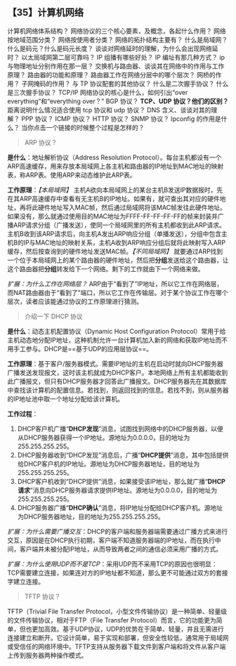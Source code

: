 ## 【35】计算机网络

计算机网络体系结构？
网络协议的三个核心要素，及概念，各起什么作用？
网络按地域范围分类？
网络按使用者分类？
网络的拓扑结构主要有？
什么是局域网？
什么是码元？什么是码元长度？
谈谈对网络延时的理解，为什么会出现网络延时？
以太局域网第二层可靠吗？
IP 组播有哪些好处？
IP 编址有那几种方式？
ip 与物理地址分别作用在那一层？
交换机与路由器、谈谈其在网络中的作用与工作原理？
路由器的功能和原理？
路由器工作在网络分层中的哪个层次？
网桥的作用？
子网掩码的作用？
与 TP 协议配套的其他协议？
什么是二次握手协议？
什么是三次握手协议？
TCP/IP 网络协议的核心是什么，如何引出“over everything”和“everything over？”
BGP 协议？
**TCP、UDP 协议？他们的区别？**
距离说明什么情况适合使用 tcp 协议和 udp 协议？
DNS 含义、谈谈对其的理解？
PPP 协议？
ICMP 协议？
HTTP 协议？
SNMP 协议？
Ipconfig 的作用是什么？
当你点击一个链接的时候整个过程是怎样的？

> ARP 协议？

**是什么**：地址解析协议（Address Resolution Protocol）。每台主机都设有一个ARP高速缓存，用来存放本局域网上各主机和路由器的IP地址到MAC地址的映射表，称ARP表。使用ARP来动态维护此ARP表。

**工作原理**：*【本局域网】* 主机A欲向本局域网上的某台主机B发送IP数据报时，先在其ARP高速缓存中查看有无主机B的IP地址。如果有，就可查出其对应的硬件地址，再将此硬件地址写入MAC帧，然后通过局域网将该MAC帧发往此硬件地址。如果没有，那么就通过使用目的MAC地址为FFFF-FF-FF-FF-FF的帧来封装并广播ARP请求分组（广播发送），使同一个局域网里的所有主机都收到此ARP请求。主机B收到该ARP请求后，向主机A发出ARP响应分组（单播发送），分组中包含主机B的IP与MAC地址的映射关系，主机A收到ARP响应分组后就将此映射写入ARP缓存，然后按查询到的硬件地址发送MAC帧。*【不同局域网】* 就要通过ARP找到一个位于本局域网上的某个路由器的硬件地址，然后把**分组**发送给这个路由器，让这个路由器把**分组**转发给下一个网络。剩下的工作就由下一个网络来做。

*扩展：为什么工作在网络层？* ARP由于“看到了”IP地址，所以它工作在网络层，而NAT路由器由于“看到了”端口，所以它工作在传输层。对于某个协议工作在哪个层次，读者应该能通过协议的工作原理进行猜测。

> 介绍一下 DHCP 协议

**是什么**：动态主机配置协议（Dynamic Host Configuration Protocol）常用于给主机动态地分配IP地址，这种机制允许一台计算机加入新的网络和获取IP地址而不用手工参与。DHCP是==基于UDP的应用层协议==。

**工作原理**：基于客户/服务器模式。需要IP地址的主机在启动时就向DHCP服务器广播发送发现报文，这时该主机就成为DHCP客户。本地网络上所有主机都能收到此广播报文，但只有DHCP服务器才回答此广播报文。DHCP服务器先在其数据库中查找该计算机的配置信息。若找到，则返回找到的信息。若找不到，则从服务器的IP地址池中取一个地址分配给该计算机。

**工作过程**：
1. DHCP客户机广播“**DHCP发现**”消息，试图找到网络中的DHCP服务器，以便从DHCP服务器获得一个IP地址。源地址为0.0.0.0，目的地址为255.255.255.255。
2. DHCP服务器收到“DHCP发现”消息后，广播“**DHCP提供**”消息，其中包括提供给DHCP客户机的IP地址。源地址为DHCP服务器地址，目的地址为255.255.255.255。
3. DHCP客户机收到“DHCP提供”消息，如果接受该IP地址，那么就广播“**DHCP请求**”消息向DHCP服务器请求提供IP地址。源地址为0.0.0.0，目的地址为255.255.255.255。
4. DHCP服务器广播“**DHCP确认**”消息，将IP地址分配给DHCP客户机。源地址为DHCP服务器地址，目的地址为255.255.255.255。

*扩展：为什么需要广播交互*：DHCP的客户端和服务器端需要通过广播方式来进行交互，原因是在DHCP执行初期，客户端不知道服务器端的IP地址，而在执行中间，客户端并未被分配IP地址，从而导致两者之间的通信必须采用广播的方式。

*扩展：为什么使用UDP而不是TCP*：采用UDP而不采用TCP的原因也很明显：TCP需要建立连接，如果连对方的IP地址都不知道，那么更不可能通过双方的套接字建立连接。

> TFTP 协议？

TFTP（Trivial File Transfer Protocol，小型文件传输协议）是一种简单、轻量级的文件传输协议，相对于FTP（File Transfer Protocol）而言，它的功能更为简单，但也更加高效。基于UDP协议，UDP的优势在于简单、轻量，并且无需进行连接建立和断开。它设计简单，易于实现和部署，但安全性较低，通常用于局域网或受信任的网络环境中。TFTP支持从服务器下载文件到客户端和将文件从客户端上传到服务器两种操作模式。